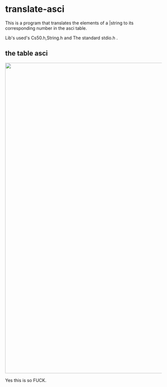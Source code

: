 # translate-asci

This is a program that translates the elements of a |string to its corresponding number in the asci table.

Lib's used's Cs50.h,String.h and The standard stdio.h .

## the table asci
<img src = "https://techbriefers.com/wp-content/uploads/2019/07/ascii-code-table.jpg" width = "1000px">

Yes this is so FUCK.
